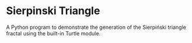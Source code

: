 # Sierpinski Triangle
A Python program to demonstrate the generation of the Sierpiński triangle fractal using the built-in Turtle module.
